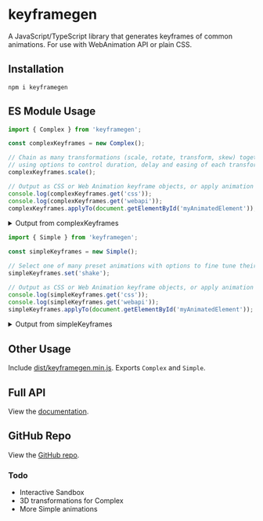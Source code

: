 # keyframegen
A JavaScript/TypeScript library that generates keyframes of common animations.  For use with WebAnimation API or plain CSS.

## Installation
```
npm i keyframegen
```

## ES Module Usage
```ts
import { Complex } from 'keyframegen';

const complexKeyframes = new Complex();

// Chain as many transformations (scale, rotate, transform, skew) together as you wish
// using options to control duration, delay and easing of each transformation
complexKeyframes.scale();

// Output as CSS or Web Animation keyframe objects, or apply animation to an HTML element
console.log(complexKeyframes.get('css'));
console.log(complexKeyframes.get('webapi'));
complexKeyframes.applyTo(document.getElementById('myAnimatedElement'));
```



<details><summary>Output from complexKeyframes</summary><pre>
@keyframes animation-1 { 
  0% { transform: matrix3d(0.5, 0, 0, 0, 0, 0.5, 0, 0, 0, 0, 1, 0, 0, 0, 0, 1); }
  3.33% { transform: matrix3d(0.703, 0, 0, 0, 0, 0.703, 0, 0, 0, 0, 1, 0, 0, 0, 0, 1); }
  6.67% { transform: matrix3d(0.87, 0, 0, 0, 0, 0.87, 0, 0, 0, 0, 1, 0, 0, 0, 0, 1); }
  10% { transform: matrix3d(0.977, 0, 0, 0, 0, 0.977, 0, 0, 0, 0, 1, 0, 0, 0, 0, 1); }
  13.33% { transform: matrix3d(1.03, 0, 0, 0, 0, 1.03, 0, 0, 0, 0, 1, 0, 0, 0, 0, 1); }
  16.67% { transform: matrix3d(1.046, 0, 0, 0, 0, 1.046, 0, 0, 0, 0, 1, 0, 0, 0, 0, 1); }
  20% { transform: matrix3d(1.042, 0, 0, 0, 0, 1.042, 0, 0, 0, 0, 1, 0, 0, 0, 0, 1); }
  23.33% { transform: matrix3d(1.029, 0, 0, 0, 0, 1.029, 0, 0, 0, 0, 1, 0, 0, 0, 0, 1); }
  26.67% { transform: matrix3d(1.016, 0, 0, 0, 0, 1.016, 0, 0, 0, 0, 1, 0, 0, 0, 0, 1); }
  30% { transform: matrix3d(1.006, 0, 0, 0, 0, 1.006, 0, 0, 0, 0, 1, 0, 0, 0, 0, 1); }
  33.33% { transform: matrix3d(1, 0, 0, 0, 0, 1, 0, 0, 0, 0, 1, 0, 0, 0, 0, 1); }
  36.67% { transform: matrix3d(0.997, 0, 0, 0, 0, 0.997, 0, 0, 0, 0, 1, 0, 0, 0, 0, 1); }
  40% { transform: matrix3d(0.997, 0, 0, 0, 0, 0.997, 0, 0, 0, 0, 1, 0, 0, 0, 0, 1); }
  43.33% { transform: matrix3d(0.997, 0, 0, 0, 0, 0.997, 0, 0, 0, 0, 1, 0, 0, 0, 0, 1); }
  46.67% { transform: matrix3d(0.998, 0, 0, 0, 0, 0.998, 0, 0, 0, 0, 1, 0, 0, 0, 0, 1); }
  50% { transform: matrix3d(0.999, 0, 0, 0, 0, 0.999, 0, 0, 0, 0, 1, 0, 0, 0, 0, 1); }
  53.33% { transform: matrix3d(1, 0, 0, 0, 0, 1, 0, 0, 0, 0, 1, 0, 0, 0, 0, 1); }
  56.67% { transform: matrix3d(1, 0, 0, 0, 0, 1, 0, 0, 0, 0, 1, 0, 0, 0, 0, 1); }
  60% { transform: matrix3d(1, 0, 0, 0, 0, 1, 0, 0, 0, 0, 1, 0, 0, 0, 0, 1); }
  63.33% { transform: matrix3d(1, 0, 0, 0, 0, 1, 0, 0, 0, 0, 1, 0, 0, 0, 0, 1); }
  66.67% { transform: matrix3d(1, 0, 0, 0, 0, 1, 0, 0, 0, 0, 1, 0, 0, 0, 0, 1); }
  70% { transform: matrix3d(1, 0, 0, 0, 0, 1, 0, 0, 0, 0, 1, 0, 0, 0, 0, 1); }
  73.33% { transform: matrix3d(1, 0, 0, 0, 0, 1, 0, 0, 0, 0, 1, 0, 0, 0, 0, 1); }
  76.67% { transform: matrix3d(1, 0, 0, 0, 0, 1, 0, 0, 0, 0, 1, 0, 0, 0, 0, 1); }
  80% { transform: matrix3d(1, 0, 0, 0, 0, 1, 0, 0, 0, 0, 1, 0, 0, 0, 0, 1); }
  83.33% { transform: matrix3d(1, 0, 0, 0, 0, 1, 0, 0, 0, 0, 1, 0, 0, 0, 0, 1); }
  86.67% { transform: matrix3d(1, 0, 0, 0, 0, 1, 0, 0, 0, 0, 1, 0, 0, 0, 0, 1); }
  90% { transform: matrix3d(1, 0, 0, 0, 0, 1, 0, 0, 0, 0, 1, 0, 0, 0, 0, 1); }
  93.33% { transform: matrix3d(1, 0, 0, 0, 0, 1, 0, 0, 0, 0, 1, 0, 0, 0, 0, 1); }
  96.67% { transform: matrix3d(1, 0, 0, 0, 0, 1, 0, 0, 0, 0, 1, 0, 0, 0, 0, 1); }
  100% { transform: matrix3d(1, 0, 0, 0, 0, 1, 0, 0, 0, 0, 1, 0, 0, 0, 0, 1); } 
}

(31) [{…}, {…}, {…}, {…}, {…}, {…}, {…}, {…}, {…}, {…}, {…}, {…}, {…}, {…}, {…}, {…}, {…}, {…}, {…}, {…}, {…}, {…}, {…}, {…}, {…}, {…}, {…}, {…}, {…}, {…}, {…}]
  0: {offset: 0, transform: "matrix3d(0.5, 0, 0, 0, 0, 0.5, 0, 0, 0, 0, 1, 0, 0, 0, 0, 1)"}
  1: {offset: 0.0333, transform: "matrix3d(0.703, 0, 0, 0, 0, 0.703, 0, 0, 0, 0, 1, 0, 0, 0, 0, 1)"}
  2: {offset: 0.0667, transform: "matrix3d(0.87, 0, 0, 0, 0, 0.87, 0, 0, 0, 0, 1, 0, 0, 0, 0, 1)"}
  3: {offset: 0.1, transform: "matrix3d(0.977, 0, 0, 0, 0, 0.977, 0, 0, 0, 0, 1, 0, 0, 0, 0, 1)"}
  4: {offset: 0.1333, transform: "matrix3d(1.03, 0, 0, 0, 0, 1.03, 0, 0, 0, 0, 1, 0, 0, 0, 0, 1)"}
  5: {offset: 0.1667, transform: "matrix3d(1.046, 0, 0, 0, 0, 1.046, 0, 0, 0, 0, 1, 0, 0, 0, 0, 1)"}
  6: {offset: 0.2, transform: "matrix3d(1.042, 0, 0, 0, 0, 1.042, 0, 0, 0, 0, 1, 0, 0, 0, 0, 1)"}
  7: {offset: 0.2333, transform: "matrix3d(1.029, 0, 0, 0, 0, 1.029, 0, 0, 0, 0, 1, 0, 0, 0, 0, 1)"}
  8: {offset: 0.2667, transform: "matrix3d(1.016, 0, 0, 0, 0, 1.016, 0, 0, 0, 0, 1, 0, 0, 0, 0, 1)"}
  9: {offset: 0.3, transform: "matrix3d(1.006, 0, 0, 0, 0, 1.006, 0, 0, 0, 0, 1, 0, 0, 0, 0, 1)"}
  10: {offset: 0.3333, transform: "matrix3d(1, 0, 0, 0, 0, 1, 0, 0, 0, 0, 1, 0, 0, 0, 0, 1)"}
  11: {offset: 0.3667, transform: "matrix3d(0.997, 0, 0, 0, 0, 0.997, 0, 0, 0, 0, 1, 0, 0, 0, 0, 1)"}
  12: {offset: 0.4, transform: "matrix3d(0.997, 0, 0, 0, 0, 0.997, 0, 0, 0, 0, 1, 0, 0, 0, 0, 1)"}
  13: {offset: 0.4333, transform: "matrix3d(0.997, 0, 0, 0, 0, 0.997, 0, 0, 0, 0, 1, 0, 0, 0, 0, 1)"}
  14: {offset: 0.4667, transform: "matrix3d(0.998, 0, 0, 0, 0, 0.998, 0, 0, 0, 0, 1, 0, 0, 0, 0, 1)"}
  15: {offset: 0.5, transform: "matrix3d(0.999, 0, 0, 0, 0, 0.999, 0, 0, 0, 0, 1, 0, 0, 0, 0, 1)"}
  16: {offset: 0.5333, transform: "matrix3d(1, 0, 0, 0, 0, 1, 0, 0, 0, 0, 1, 0, 0, 0, 0, 1)"}
  17: {offset: 0.5667, transform: "matrix3d(1, 0, 0, 0, 0, 1, 0, 0, 0, 0, 1, 0, 0, 0, 0, 1)"}
  18: {offset: 0.6, transform: "matrix3d(1, 0, 0, 0, 0, 1, 0, 0, 0, 0, 1, 0, 0, 0, 0, 1)"}
  19: {offset: 0.6333, transform: "matrix3d(1, 0, 0, 0, 0, 1, 0, 0, 0, 0, 1, 0, 0, 0, 0, 1)"}
  20: {offset: 0.6667, transform: "matrix3d(1, 0, 0, 0, 0, 1, 0, 0, 0, 0, 1, 0, 0, 0, 0, 1)"}
  21: {offset: 0.7, transform: "matrix3d(1, 0, 0, 0, 0, 1, 0, 0, 0, 0, 1, 0, 0, 0, 0, 1)"}
  22: {offset: 0.7333, transform: "matrix3d(1, 0, 0, 0, 0, 1, 0, 0, 0, 0, 1, 0, 0, 0, 0, 1)"}
  23: {offset: 0.7667, transform: "matrix3d(1, 0, 0, 0, 0, 1, 0, 0, 0, 0, 1, 0, 0, 0, 0, 1)"}
  24: {offset: 0.8, transform: "matrix3d(1, 0, 0, 0, 0, 1, 0, 0, 0, 0, 1, 0, 0, 0, 0, 1)"}
  25: {offset: 0.8333, transform: "matrix3d(1, 0, 0, 0, 0, 1, 0, 0, 0, 0, 1, 0, 0, 0, 0, 1)"}
  26: {offset: 0.8667, transform: "matrix3d(1, 0, 0, 0, 0, 1, 0, 0, 0, 0, 1, 0, 0, 0, 0, 1)"}
  27: {offset: 0.9, transform: "matrix3d(1, 0, 0, 0, 0, 1, 0, 0, 0, 0, 1, 0, 0, 0, 0, 1)"}
  28: {offset: 0.9333, transform: "matrix3d(1, 0, 0, 0, 0, 1, 0, 0, 0, 0, 1, 0, 0, 0, 0, 1)"}
  29: {offset: 0.9667, transform: "matrix3d(1, 0, 0, 0, 0, 1, 0, 0, 0, 0, 1, 0, 0, 0, 0, 1)"}
  30: {offset: 1, transform: "matrix3d(1, 0, 0, 0, 0, 1, 0, 0, 0, 0, 1, 0, 0, 0, 0, 1)"}
  length: 31
  __proto__: Array(0)
</pre></details>

```ts
import { Simple } from 'keyframegen';

const simpleKeyframes = new Simple();

// Select one of many preset animations with options to fine tune their appearance
simpleKeyframes.set('shake');

// Output as CSS or Web Animation keyframe objects, or apply animation to an HTML element
console.log(simpleKeyframes.get('css'));
console.log(simpleKeyframes.get('webapi'));
simpleKeyframes.applyTo(document.getElementById('myAnimatedElement'));
```



<details><summary>Output from simpleKeyframes</summary><pre>
@keyframes animation-1 { 
  0% { transform: rotate(-14.999999999999998deg); }
  10% { transform: rotate(14.999999999999998deg); }
  20% { transform: rotate(-18deg); }
  30% { transform: rotate(18deg); }
  40% { transform: rotate(-22deg); }
  50% { transform: rotate(22deg); }
  60% { transform: rotate(-18deg); }
  70% { transform: rotate(18deg); }
  80% { transform: rotate(-12deg); }
  90% { transform: rotate(12deg); }
  100% { transform: rotate(0); } 
}

(11) [{…}, {…}, {…}, {…}, {…}, {…}, {…}, {…}, {…}, {…}, {…}]
  0: {offset: 0, transform: "rotate(-14.999999999999998deg)"}
  1: {offset: 0.1, transform: "rotate(14.999999999999998deg)"}
  2: {offset: 0.2, transform: "rotate(-18deg)"}
  3: {offset: 0.3, transform: "rotate(18deg)"}
  4: {offset: 0.4, transform: "rotate(-22deg)"}
  5: {offset: 0.5, transform: "rotate(22deg)"}
  6: {offset: 0.6, transform: "rotate(-18deg)"}
  7: {offset: 0.7, transform: "rotate(18deg)"}
  8: {offset: 0.8, transform: "rotate(-12deg)"}
  9: {offset: 0.9, transform: "rotate(12deg)"}
  10: {offset: 1, transform: "rotate(0)"}
  length: 11
  __proto__: Array(0)
</pre></details>

## Other Usage
Include [dist/keyframegen.min.js](https://raw.githubusercontent.com/CFT-Chris/keyframegen/master/dist/keyframegen.min.js). Exports `Complex` and `Simple`.

## Full API
View the [documentation](https://cft-chris.github.io/keyframegen).

## GitHub Repo
View the [GitHub repo](https://github.com/CFT-Chris/keyframegen).

### Todo
* Interactive Sandbox
* 3D transformations for Complex
* More Simple animations